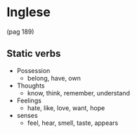 # Inglese

(pag 189)

## Static verbs

- Possession
  - belong, have, own
- Thoughts
  - know, think, remember, understand
- Feelings
  - hate, like, love, want, hope
- senses
  - feel, hear, smell, taste, appears

